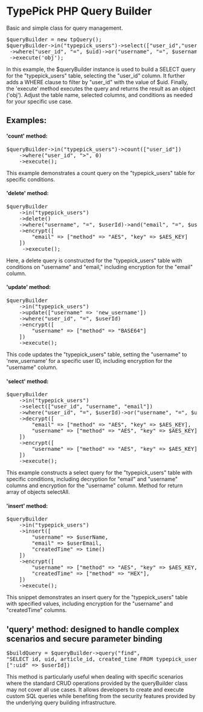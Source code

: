 # TypePick PHP Query Builder
 Basic and simple class for query management.
 
<pre>
$queryBuilder = new tpQuery();
$queryBuilder->in("typepick_users")->select(["user_id","username","email"])
 ->where("user_id", "=", $uid)->or("username", "=", $username)
 ->execute('obj');
</pre>

In this example, the $queryBuilder instance is used to build a SELECT query for the "typepick_users" table, selecting the "user_id" column. It further adds a WHERE clause to filter by "user_id" with the value of $uid. Finally, the 'execute' method executes the query and returns the result as an object ('obj'). Adjust the table name, selected columns, and conditions as needed for your specific use case.

<h2>Examples:</h2>
<h4>'count' method:</h4>
<pre>
$queryBuilder->in("typepick_users")->count(["user_id"])
    ->where("user_id", ">", 0)
    ->execute();
</pre>
This example demonstrates a count query on the "typepick_users" table for specific conditions.

<h4>'delete' method:</h4>
<pre>
$queryBuilder
    ->in("typepick_users")
    ->delete()
    ->where("username", "=", $userId)->and("email", "=", $userEmail)
    ->encrypt([
        "email" => ["method" => "AES", "key" => $AES_KEY]
    ])
     ->execute();
</pre>
Here, a delete query is constructed for the "typepick_users" table with conditions on "username" and "email," including encryption for the "email" column.

<h4>'update' method:</h4>
<pre>
$queryBuilder
    ->in("typepick_users")
    ->update(["username" => 'new_username'])
    ->where("user_id", "=", $userId)
    ->encrypt([
        "username" => ["method" => "BASE64"]
    ])
    ->execute();
</pre>
This code updates the "typepick_users" table, setting the "username" to 'new_username' for a specific user ID, including encryption for the "username" column.

<h4>'select' method:</h4>
<pre>
$queryBuilder
    ->in("typepick_users")
    ->select(["user_id", "username", "email"])
    ->where("user_id", "=", $userId)->or("username", "=", $userName)
    ->decrypt([
        "email" => ["method" => "AES", "key" => $AES_KEY],
        "username" => ["method" => "AES", "key" => $AES_KEY],
    ])
    ->encrypt([
        "username" => ["method" => "AES", "key" => $AES_KEY]
    ])
    ->execute();
</pre>
This example constructs a select query for the "typepick_users" table with specific conditions, including decryption for "email" and "username" columns and encryption for the "username" column. Method for return array of objects selectAll.

<h4>'insert' method:</h4>
<pre>
$queryBuilder
    ->in("typepick_users")
    ->insert([
        "username" => $userName,
        "email" => $userEmail,
        "createdTime" => time()
    ])
    ->encrypt([
        "username" => ["method" => "AES", "key" => $AES_KEY, "use" => "BASE64"],
        "createdTime" => ["method" => "HEX"],
    ])
    ->execute();
</pre>
This snippet demonstrates an insert query for the "typepick_users" table with specified values, including encryption for the "username" and "createdTime" columns.

<h2>'query' method: designed to handle complex scenarios and secure parameter binding</h2>
<pre>
$buildQuery = $queryBuilder->query("find", 
"SELECT id, uid, article_id, created_time FROM typepick_users WHERE uid = :uid",
[":uid" => $userId])
</pre>
This method is particularly useful when dealing with specific scenarios where the standard CRUD operations provided by the queryBuilder class may not cover all use cases. It allows developers to create and execute custom SQL queries while benefiting from the security features provided by the underlying query building infrastructure.








